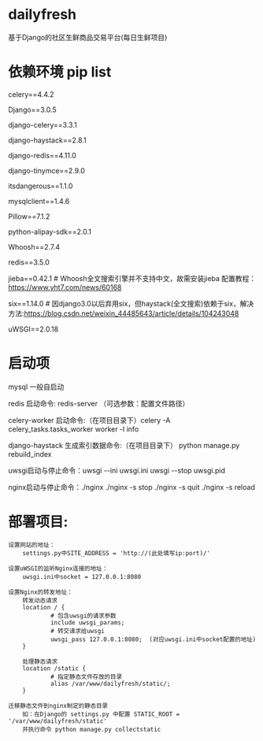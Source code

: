 # dailyfresh
基于Django的社区生鲜商品交易平台(每日生鲜项目)

# 依赖环境 pip list
celery==4.4.2

Django==3.0.5

django-celery==3.3.1

django-haystack==2.8.1

django-redis==4.11.0

django-tinymce==2.9.0

itsdangerous==1.1.0

mysqlclient==1.4.6

Pillow==7.1.2

python-alipay-sdk==2.0.1

Whoosh==2.7.4

redis==3.5.0

jieba==0.42.1  # Whoosh全文搜索引擎并不支持中文，故需安装jieba 配置教程：https://www.yht7.com/news/60168

six==1.14.0  # 因django3.0以后弃用six，但haystack(全文搜索)依赖于six，解决方法:https://blog.csdn.net/weixin_44485643/article/details/104243048

uWSGI==2.0.18

# 启动项
mysql 一般自启动

redis 启动命令: redis-server （可选参数：配置文件路径）

celery-worker 启动命令:（在项目目录下）celery -A celery_tasks.tasks_worker worker -l info

django-haystack 生成索引数据命令:（在项目目录下） python manage.py rebuild_index


uwsgi启动与停止命令：uwsgi --ini uwsgi.ini
                  uwsgi --stop uwsgi.pid

nginx启动与停止命令：./nginx
                  ./nginx -s stop
                  ./nginx -s quit
                  ./nginx -s reload

# 部署项目:
    设置网站的地址：
        settings.py中SITE_ADDRESS = 'http://(此处填写ip:port)/'

    设置uWSGI的监听Nginx连接的地址：
        uwsgi.ini中socket = 127.0.0.1:8080

    设置Nginx的转发地址：
        转发动态请求
        location / {
                # 包含uwsgi的请求参数
                include uwsgi_params;
                # 转交请求给uwsgi
                uwsgi_pass 127.0.0.1:8080;  (对应uwsgi.ini中socket配置的地址)
        }

        处理静态请求
        location /static {
                # 指定静态文件存放的目录
                alias /var/www/dailyfresh/static/;
        }

    迁移静态文件到nginx制定的静态目录
        如：在Django的 settings.py 中配置 STATIC_ROOT = '/var/www/dailyfresh/static'
        并执行命令 python manage.py collectstatic
